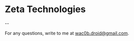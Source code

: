 # Zeta Technologies

--

For any questions, write to me at [wac0b.droid@gmail.com](mailto:wac0b.droid@gmail.com?subject=[GitHub]%20MeinZeta).
